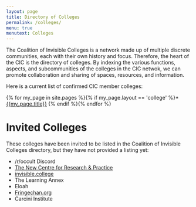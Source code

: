```yaml
---
layout: page
title: Directory of Colleges
permalink: /colleges/
menu: true
menutext: Colleges
---
```

The Coalition of Invisible Colleges is a network made up of multiple discrete communities, each with their own history and focus. Therefore, the heart of the CIC is the directory of colleges. By indexing the various functions, aspects, and subcommunities of the colleges in the CIC netwok, we can promote collaboration and sharing of spaces, resources, and information.

Here is a current list of confirmed CIC member colleges:

{% for my_page in site.pages %}{% if my_page.layout == 'college' %}* [{{my_page.title}}]({{my_page.permalink}})
{% endif %}{% endfor %}

# Invited Colleges
These colleges have been invited to be listed in the Coalition of Invisible Colleges directory, but they have not provided a listing yet:

* /r/occult Discord
* [The New Centre for Research & Practice](http://thenewcentre.org)
* [invisible.college](http://invisible.college)
* The Learning Annex
* Eloah
* [Fringechan.org](http://www.fringechan.org/)
* Carcini Institute
